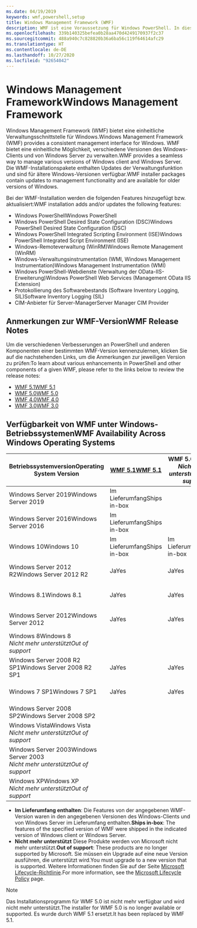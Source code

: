 ```yaml
---
ms.date: 04/19/2019
keywords: wmf,powershell,setup
title: Windows Management Framework (WMF)
description: WMF ist eine Voraussetzung für Windows PowerShell. In diesem Artikel ist der Verlauf der WMF-Versionen mit Informationen zum Suchen und Installieren von WMF beschrieben.
ms.openlocfilehash: 339b140325befea0b28aa470d4249170937f2c37
ms.sourcegitcommit: 488a940c7c828820b36a6ba56c119f64614afc29
ms.translationtype: HT
ms.contentlocale: de-DE
ms.lasthandoff: 10/27/2020
ms.locfileid: "92654042"
---
```

# <a name="windows-management-framework"></a><span data-ttu-id="3005c-105">Windows Management Framework</span><span class="sxs-lookup"><span data-stu-id="3005c-105">Windows Management Framework</span></span>

<span data-ttu-id="3005c-106">Windows Management Framework (WMF) bietet eine einheitliche Verwaltungsschnittstelle für Windows.</span><span class="sxs-lookup"><span data-stu-id="3005c-106">Windows Management Framework (WMF) provides a consistent management interface for Windows.</span></span> <span data-ttu-id="3005c-107">WMF bietet eine einheitliche Möglichkeit, verschiedene Versionen des Windows-Clients und von Windows Server zu verwalten.</span><span class="sxs-lookup"><span data-stu-id="3005c-107">WMF provides a seamless way to manage various versions of Windows client and Windows Server.</span></span> <span data-ttu-id="3005c-108">Die WMF-Installationspakete enthalten Updates der Verwaltungsfunktion und sind für ältere Windows-Versionen verfügbar.</span><span class="sxs-lookup"><span data-stu-id="3005c-108">WMF installer packages contain updates to management functionality and are available for older versions of Windows.</span></span>

<span data-ttu-id="3005c-109">Bei der WMF-Installation werden die folgenden Features hinzugefügt bzw. aktualisiert:</span><span class="sxs-lookup"><span data-stu-id="3005c-109">WMF installation adds and/or updates the following features:</span></span>

- <span data-ttu-id="3005c-110">Windows PowerShell</span><span class="sxs-lookup"><span data-stu-id="3005c-110">Windows PowerShell</span></span>
- <span data-ttu-id="3005c-111">Windows PowerShell Desired State Configuration (DSC)</span><span class="sxs-lookup"><span data-stu-id="3005c-111">Windows PowerShell Desired State Configuration (DSC)</span></span>
- <span data-ttu-id="3005c-112">Windows PowerShell Integrated Scripting Environment (ISE)</span><span class="sxs-lookup"><span data-stu-id="3005c-112">Windows PowerShell Integrated Script Environment (ISE)</span></span>
- <span data-ttu-id="3005c-113">Windows-Remoteverwaltung (WinRM)</span><span class="sxs-lookup"><span data-stu-id="3005c-113">Windows Remote Management (WinRM)</span></span>
- <span data-ttu-id="3005c-114">Windows-Verwaltungsinstrumentation (WMI, Windows Management Instrumentation)</span><span class="sxs-lookup"><span data-stu-id="3005c-114">Windows Management Instrumentation (WMI)</span></span>
- <span data-ttu-id="3005c-115">Windows PowerShell-Webdienste (Verwaltung der OData-IIS-Erweiterung)</span><span class="sxs-lookup"><span data-stu-id="3005c-115">Windows PowerShell Web Services (Management OData IIS Extension)</span></span>
- <span data-ttu-id="3005c-116">Protokollierung des Softwarebestands (Software Inventory Logging, SIL)</span><span class="sxs-lookup"><span data-stu-id="3005c-116">Software Inventory Logging (SIL)</span></span>
- <span data-ttu-id="3005c-117">CIM-Anbieter für Server-Manager</span><span class="sxs-lookup"><span data-stu-id="3005c-117">Server Manager CIM Provider</span></span>

## <a name="wmf-release-notes"></a><span data-ttu-id="3005c-118">Anmerkungen zur WMF-Version</span><span class="sxs-lookup"><span data-stu-id="3005c-118">WMF Release Notes</span></span>

<span data-ttu-id="3005c-119">Um die verschiedenen Verbesserungen an PowerShell und anderen Komponenten einer bestimmten WMF-Version kennenzulernen, klicken Sie auf die nachstehenden Links, um die Anmerkungen zur jeweiligen Version zu prüfen:</span><span class="sxs-lookup"><span data-stu-id="3005c-119">To learn about various enhancements in PowerShell and other components of a given WMF, please refer to the links below to review the release notes:</span></span>

- [<span data-ttu-id="3005c-120">WMF 5.1</span><span class="sxs-lookup"><span data-stu-id="3005c-120">WMF 5.1</span></span>](whats-new/release-notes.md#wmf-51-changes)
- [<span data-ttu-id="3005c-121">WMF 5.0</span><span class="sxs-lookup"><span data-stu-id="3005c-121">WMF 5.0</span></span>](whats-new/release-notes.md#wmf-50-changes)
- [<span data-ttu-id="3005c-122">WMF 4.0</span><span class="sxs-lookup"><span data-stu-id="3005c-122">WMF 4.0</span></span>](https://download.microsoft.com/download/3/D/6/3D61D262-8549-4769-A660-230B67E15B25/Windows%20Management%20Framework%204%200%20Release%20Notes.docx)
- [<span data-ttu-id="3005c-123">WMF 3.0</span><span class="sxs-lookup"><span data-stu-id="3005c-123">WMF 3.0</span></span>](https://download.microsoft.com/download/E/7/6/E76850B8-DA6E-4FF5-8CCE-A24FC513FD16/WMF%203%20Release%20Notes.docx)

## <a name="wmf-availability-across-windows-operating-systems"></a><span data-ttu-id="3005c-124">Verfügbarkeit von WMF unter Windows-Betriebssystemen</span><span class="sxs-lookup"><span data-stu-id="3005c-124">WMF Availability Across Windows Operating Systems</span></span>

|        <span data-ttu-id="3005c-125">Betriebssystemversion</span><span class="sxs-lookup"><span data-stu-id="3005c-125">Operating System Version</span></span>         | <span data-ttu-id="3005c-126">[WMF 5.1][]</span><span class="sxs-lookup"><span data-stu-id="3005c-126">[WMF 5.1][]</span></span>  | <span data-ttu-id="3005c-127">WMF 5.0</span><span class="sxs-lookup"><span data-stu-id="3005c-127">WMF 5.0</span></span><br><span data-ttu-id="3005c-128">*Nicht mehr unterstützt*</span><span class="sxs-lookup"><span data-stu-id="3005c-128">*Out of support*</span></span> | <span data-ttu-id="3005c-129">[WMF 4.0][]</span><span class="sxs-lookup"><span data-stu-id="3005c-129">[WMF 4.0][]</span></span>  | <span data-ttu-id="3005c-130">[WMF 3.0][]</span><span class="sxs-lookup"><span data-stu-id="3005c-130">[WMF 3.0][]</span></span>  | <span data-ttu-id="3005c-131">[WMF 2.0][]</span><span class="sxs-lookup"><span data-stu-id="3005c-131">[WMF 2.0][]</span></span>  |
| --------------------------------------- | ------------ | --------------------------- | ------------ | ------------ | ------------ |
| <span data-ttu-id="3005c-132">Windows Server 2019</span><span class="sxs-lookup"><span data-stu-id="3005c-132">Windows Server 2019</span></span>                     | <span data-ttu-id="3005c-133">Im Lieferumfang</span><span class="sxs-lookup"><span data-stu-id="3005c-133">Ships in-box</span></span> |                             |              |              |              |
| <span data-ttu-id="3005c-134">Windows Server 2016</span><span class="sxs-lookup"><span data-stu-id="3005c-134">Windows Server 2016</span></span>                     | <span data-ttu-id="3005c-135">Im Lieferumfang</span><span class="sxs-lookup"><span data-stu-id="3005c-135">Ships in-box</span></span> |                             |              |              |              |
| <span data-ttu-id="3005c-136">Windows 10</span><span class="sxs-lookup"><span data-stu-id="3005c-136">Windows 10</span></span>                              | <span data-ttu-id="3005c-137">Im Lieferumfang</span><span class="sxs-lookup"><span data-stu-id="3005c-137">Ships in-box</span></span> | <span data-ttu-id="3005c-138">Im Lieferumfang</span><span class="sxs-lookup"><span data-stu-id="3005c-138">Ships in-box</span></span>                |              |              |              |
| <span data-ttu-id="3005c-139">Windows Server 2012 R2</span><span class="sxs-lookup"><span data-stu-id="3005c-139">Windows Server 2012 R2</span></span>                  | <span data-ttu-id="3005c-140">Ja</span><span class="sxs-lookup"><span data-stu-id="3005c-140">Yes</span></span>          | <span data-ttu-id="3005c-141">Ja</span><span class="sxs-lookup"><span data-stu-id="3005c-141">Yes</span></span>                         | <span data-ttu-id="3005c-142">Im Lieferumfang</span><span class="sxs-lookup"><span data-stu-id="3005c-142">Ships in-box</span></span> |              |              |
| <span data-ttu-id="3005c-143">Windows 8.1</span><span class="sxs-lookup"><span data-stu-id="3005c-143">Windows 8.1</span></span>                             | <span data-ttu-id="3005c-144">Ja</span><span class="sxs-lookup"><span data-stu-id="3005c-144">Yes</span></span>          | <span data-ttu-id="3005c-145">Ja</span><span class="sxs-lookup"><span data-stu-id="3005c-145">Yes</span></span>                         | <span data-ttu-id="3005c-146">Im Lieferumfang</span><span class="sxs-lookup"><span data-stu-id="3005c-146">Ships in-box</span></span> |              |              |
| <span data-ttu-id="3005c-147">Windows Server 2012</span><span class="sxs-lookup"><span data-stu-id="3005c-147">Windows Server 2012</span></span>                     | <span data-ttu-id="3005c-148">Ja</span><span class="sxs-lookup"><span data-stu-id="3005c-148">Yes</span></span>          | <span data-ttu-id="3005c-149">Ja</span><span class="sxs-lookup"><span data-stu-id="3005c-149">Yes</span></span>                         | <span data-ttu-id="3005c-150">Ja</span><span class="sxs-lookup"><span data-stu-id="3005c-150">Yes</span></span>          | <span data-ttu-id="3005c-151">Im Lieferumfang</span><span class="sxs-lookup"><span data-stu-id="3005c-151">Ships in-box</span></span> |              |
| <span data-ttu-id="3005c-152">Windows 8</span><span class="sxs-lookup"><span data-stu-id="3005c-152">Windows 8</span></span><br><span data-ttu-id="3005c-153">*Nicht mehr unterstützt*</span><span class="sxs-lookup"><span data-stu-id="3005c-153">*Out of support*</span></span>           |              |                             |              | <span data-ttu-id="3005c-154">Im Lieferumfang</span><span class="sxs-lookup"><span data-stu-id="3005c-154">Ships in-box</span></span> |              |
| <span data-ttu-id="3005c-155">Windows Server 2008 R2 SP1</span><span class="sxs-lookup"><span data-stu-id="3005c-155">Windows Server 2008 R2 SP1</span></span>              | <span data-ttu-id="3005c-156">Ja</span><span class="sxs-lookup"><span data-stu-id="3005c-156">Yes</span></span>          | <span data-ttu-id="3005c-157">Ja</span><span class="sxs-lookup"><span data-stu-id="3005c-157">Yes</span></span>                         | <span data-ttu-id="3005c-158">Ja</span><span class="sxs-lookup"><span data-stu-id="3005c-158">Yes</span></span>          | <span data-ttu-id="3005c-159">Ja</span><span class="sxs-lookup"><span data-stu-id="3005c-159">Yes</span></span>          | <span data-ttu-id="3005c-160">Im Lieferumfang</span><span class="sxs-lookup"><span data-stu-id="3005c-160">Ships in-box</span></span> |
| <span data-ttu-id="3005c-161">Windows 7 SP1</span><span class="sxs-lookup"><span data-stu-id="3005c-161">Windows 7 SP1</span></span>                           | <span data-ttu-id="3005c-162">Ja</span><span class="sxs-lookup"><span data-stu-id="3005c-162">Yes</span></span>          | <span data-ttu-id="3005c-163">Ja</span><span class="sxs-lookup"><span data-stu-id="3005c-163">Yes</span></span>                         | <span data-ttu-id="3005c-164">Ja</span><span class="sxs-lookup"><span data-stu-id="3005c-164">Yes</span></span>          | <span data-ttu-id="3005c-165">Ja</span><span class="sxs-lookup"><span data-stu-id="3005c-165">Yes</span></span>          | <span data-ttu-id="3005c-166">Im Lieferumfang</span><span class="sxs-lookup"><span data-stu-id="3005c-166">Ships in-box</span></span> |
| <span data-ttu-id="3005c-167">Windows Server 2008 SP2</span><span class="sxs-lookup"><span data-stu-id="3005c-167">Windows Server 2008 SP2</span></span>                 |              |                             |              | <span data-ttu-id="3005c-168">Ja</span><span class="sxs-lookup"><span data-stu-id="3005c-168">Yes</span></span>          | <span data-ttu-id="3005c-169">Ja</span><span class="sxs-lookup"><span data-stu-id="3005c-169">Yes</span></span>          |
| <span data-ttu-id="3005c-170">Windows Vista</span><span class="sxs-lookup"><span data-stu-id="3005c-170">Windows Vista</span></span><br><span data-ttu-id="3005c-171">*Nicht mehr unterstützt*</span><span class="sxs-lookup"><span data-stu-id="3005c-171">*Out of support*</span></span>       |              |                             |              |              | <span data-ttu-id="3005c-172">Ja</span><span class="sxs-lookup"><span data-stu-id="3005c-172">Yes</span></span>          |
| <span data-ttu-id="3005c-173">Windows Server 2003</span><span class="sxs-lookup"><span data-stu-id="3005c-173">Windows Server 2003</span></span><br><span data-ttu-id="3005c-174">*Nicht mehr unterstützt*</span><span class="sxs-lookup"><span data-stu-id="3005c-174">*Out of support*</span></span> |              |                             |              |              | <span data-ttu-id="3005c-175">Ja</span><span class="sxs-lookup"><span data-stu-id="3005c-175">Yes</span></span>          |
| <span data-ttu-id="3005c-176">Windows XP</span><span class="sxs-lookup"><span data-stu-id="3005c-176">Windows XP</span></span><br><span data-ttu-id="3005c-177">*Nicht mehr unterstützt*</span><span class="sxs-lookup"><span data-stu-id="3005c-177">*Out of support*</span></span>          |              |                             |              | <span data-ttu-id="3005c-178">Ja</span><span class="sxs-lookup"><span data-stu-id="3005c-178">Yes</span></span>          | <span data-ttu-id="3005c-179">Ja</span><span class="sxs-lookup"><span data-stu-id="3005c-179">Yes</span></span>          |

- <span data-ttu-id="3005c-180">**Im Lieferumfang enthalten**: Die Features von der angegebenen WMF-Version waren in den angegebenen Versionen des Windows-Clients und von Windows Server im Lieferumfang enthalten.</span><span class="sxs-lookup"><span data-stu-id="3005c-180">**Ships in-box**: The features of the specified version of WMF were shipped in the indicated version of Windows client or Windows Server.</span></span>
- <span data-ttu-id="3005c-181">**Nicht mehr unterstützt** Diese Produkte werden von Microsoft nicht mehr unterstützt.</span><span class="sxs-lookup"><span data-stu-id="3005c-181">**Out of support**: These products are no longer supported by Microsoft.</span></span> <span data-ttu-id="3005c-182">Sie müssen ein Upgrade auf eine neue Version ausführen, die unterstützt wird.</span><span class="sxs-lookup"><span data-stu-id="3005c-182">You must upgrade to a new version that is supported.</span></span> <span data-ttu-id="3005c-183">Weitere Informationen finden Sie auf der Seite [Microsoft Lifecycle-Richtlinie][].</span><span class="sxs-lookup"><span data-stu-id="3005c-183">For more information, see the [Microsoft Lifecycle Policy][] page.</span></span>

> [!NOTE]
> <span data-ttu-id="3005c-184">Das Installationsprogramm für WMF 5.0 ist nicht mehr verfügbar und wird nicht mehr unterstützt.</span><span class="sxs-lookup"><span data-stu-id="3005c-184">The installer for WMF 5.0 is no longer available or supported.</span></span> <span data-ttu-id="3005c-185">Es wurde durch WMF 5.1 ersetzt.</span><span class="sxs-lookup"><span data-stu-id="3005c-185">It has been replaced by WMF 5.1.</span></span>

[Microsoft Lifecycle-Richtlinie]: https://support.microsoft.com/lifecycle
[Microsoft Lifecycle Policy]: https://support.microsoft.com/lifecycle
[WMF 5.1]: https://aka.ms/wmf51download
[WMF 4.0]: https://aka.ms/wmf4download
[WMF 3.0]: https://aka.ms/wmf3download
[WMF 2.0]: https://aka.ms/wmf2download
